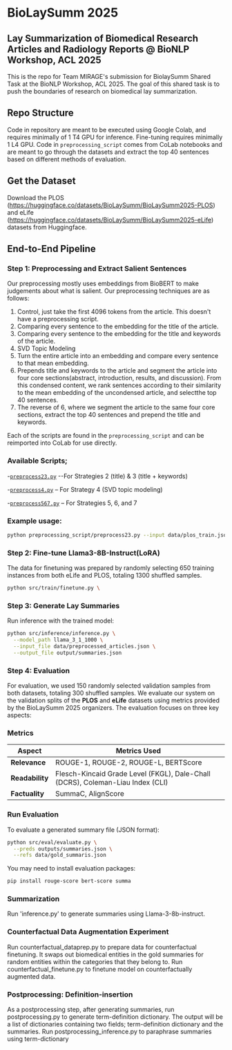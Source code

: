 # BioLaySumm 2025
## Lay Summarization of Biomedical Research Articles and Radiology Reports @ BioNLP Workshop, ACL 2025

This is the repo for Team MIRAGE's submission for BiolaySumm Shared Task at the BioNLP Workshop, ACL 2025. The goal of this shared task is to push the boundaries of research on biomedical lay summarization.

## Repo Structure
Code in repository are meant to be executed using Google Colab, and requires minimally of 1 T4 GPU for inference. Fine-tuning requires minimally 1 L4 GPU. Code in `preprocessing_script` comes from CoLab notebooks and are meant to go through the datasets and extract the top 40 sentences based on different methods of evaluation.

## Get the Dataset

Download the PLOS (https://huggingface.co/datasets/BioLaySumm/BioLaySumm2025-PLOS) and eLife (https://huggingface.co/datasets/BioLaySumm/BioLaySumm2025-eLife) datasets from Huggingface. 

## End-to-End Pipeline
### Step 1: Preprocessing and Extract Salient Sentences

Our preprocessing mostly uses embeddings from BioBERT to make judgements about what is salient. Our preprocessing techniques are as follows:
1. Control, just take the first 4096 tokens from the article. This doesn't have a preprocessing script.
2. Comparing every sentence to the embedding for the title of the article.
3. Comparing every sentence to the embedding for the title and keywords of the article.
4. SVD Topic Modeling
5. Turn the entire article into an embedding and compare every sentence to that mean embedding.
6. Prepends title and keywords to the article and segment the article into four core sections(abstract, introduction, results, and discussion). From this condensed content, 
   we rank sentences according to their similarity to the mean embedding of the uncondensed article, and selectthe top 40 sentences.
7. The reverse of 6, where we segment the article to the same four core sections, extract the top 40 sentences and prepend the title and keywords.

Each of the scripts are found in the `preprocessing_script` and can be reimported into CoLab for use directly. 

### Available Scripts;
-[`preprocess23.py`](./preprocessing_script/preprocess23.py) --For Strategies 2 (title) & 3 (title + keywords)

-[`preprocess4.py`](./preprocessing_script/preprocess4.py) – For Strategy 4 (SVD topic modeling)

-[`preprocess567.py`](./preprocessing_script/preprocess567.py) – For Strategies 5, 6, and 7

### Example usage:
```bash
python preprocessing_script/preprocess23.py --input data/plos_train.json --output data/preprocessed_output.json
```
### Step 2: Fine-tune Llama3-8B-Instruct(LoRA)
The data for finetuning was prepared by randomly selecting 650 training instances from both eLife and PLOS, totaling 1300 shuffled samples.
 ```bash 
python src/train/finetune.py \
 ```

### Step 3: Generate Lay Summaries
Run inference with the trained model:
```bash 
python src/inference/inference.py \
  --model_path llama_3_1_1000 \
  --input_file data/preprocessed_articles.json \
  --output_file output/summaries.json                              
```

### Step 4: Evaluation
For evaluation, we used 150 randomly selected validation samples from both datasets, totaling 300 shuffled samples.
We evaluate our system on the validation splits of the **PLOS** and **eLife** datasets using metrics provided by the BioLaySumm 2025 organizers. The evaluation focuses on three key aspects:

### Metrics

| Aspect           | Metrics Used                                                                   |
|------------------|--------------------------------------------------------------------------------|
| **Relevance**    | ROUGE-1, ROUGE-2, ROUGE-L, BERTScore                                           |
| **Readability**  | Flesch-Kincaid Grade Level (FKGL), Dale-Chall (DCRS), Coleman-Liau Index (CLI) |
| **Factuality**   | SummaC, AlignScore                                                             |


### Run Evaluation
To evaluate a generated summary file (JSON format):
```bash 
python src/eval/evaluate.py \
  --preds outputs/summaries.json \
  --refs data/gold_summaris.json 
```

You may need to install evaluation packages:
```bash
pip install rouge-score bert-score summa
```

### Summarization
Run 'inference.py' to generate summaries using Llama-3-8b-instruct. 


### Counterfactual Data Augmentation Experiment ###
Run counterfactual_dataprep.py to prepare data for counterfactual finetuning. It swaps out biomedical entities in the gold summaries for random entities within the categories that they belong to. 
Run counterfactual_finetune.py to finetune model on counterfactually augmented data.

### Postprocessing: Definition-insertion ###
As a postprocessing step, after generating summaries, run postprocessing.py to generate term-definition dictionary. The output will be a list of dictionaries containing two fields; term-definition dictionary and the summaries.
Run postprocessing_inference.py to paraphrase summaries using term-dictionary
